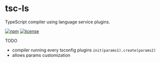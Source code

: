 # tsc-ls

TypeScript compiler using language service plugins.

[![npm](https://img.shields.io/npm/v/tsc-ls)](https://www.npmjs.com/package/tsc-ls)
[![license](https://img.shields.io/npm/l/tsc-ls)](https://github.com/chnapy/tsc-ls/blob/master/LICENSE)

TODO

- compiler running every tsconfig plugins `init(params1).create(params2)`
- allows params customization
